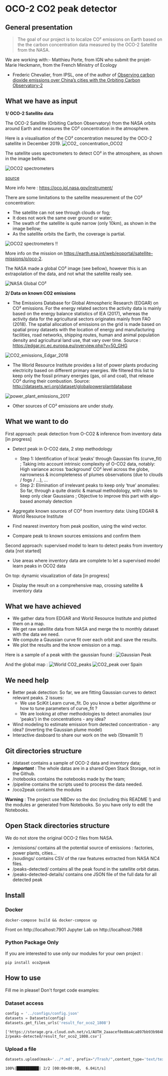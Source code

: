 # OCO-2 CO2 peak detector



## General presentation
> The goal of our project is to localize CO² emissions on Earth based on the the carbon concentration data measured by the OCO-2 Satellite from the NASA. 

We are working with:- Matthieu Porte, from IGN who submit the projet- Marie Heckmann, from the French Ministry of Ecology
- Frederic Chevalier, from IPSL, one of the author of [Observing  carbon  dioxide  emissions over  China’s  cities with  the Orbiting Carbon Observatory-2](https://www.atmos-chem-phys-discuss.net/acp-2020-123/acp-2020-123.pdf)

## What we have as input

**1/ OCO-2 Satellite data**



The OCO-2 Satellite (Orbiting Carbon Observatory) from the NASA orbits around Earth and measures the CO² concentration in the atmosphere.  

Here is a visualisation of the CO² concentration mesured by the OCO-2 satellite in December 2019. 
![CO2_ concentration_OCO2](notebooks/assets/CO2_emissions_Edgar_2018.png)

The satellite uses spectrometers to detect CO² in the atmosphere, as shown in the image bellow.

![OCO2 spectrometers](https://upload.wikimedia.org/wikipedia/commons/thumb/4/44/Artist_rendition_of_the_CO2_column_that_OCO-2_will_see.jpg/321px-Artist_rendition_of_the_CO2_column_that_OCO-2_will_see.jpg)

[source](https://commons.wikimedia.org/wiki/File:Artist_rendition_of_the_CO2_column_that_OCO-2_will_see.jpg)

More info here : <https://oco.jpl.nasa.gov/instrument/>

There are some limitations to the satellite measurement of the CO² concentration:
- The satellite can not see through clouds or fog;
- It does not work the same over ground or water;
- The swath of the satellite is quite narrow (only 10km), as shown in the image bellow; 
- As the satellite orbits the Earth, the coverage is partial.

![OCO2 spectrometers](https://scx1.b-cdn.net/csz/news/800/2020/3-nasasatellit.jpg)
!!

More info on the mission on <https://earth.esa.int/web/eoportal/satellite-missions/o/oco-2>.

The NASA made a global CO² image (see bellow), however this is an extrapolation of the data, and not what the satellite really see.

![NASA Global CO²](https://www.jpl.nasa.gov/images/oco/20090219/sinks-browse.jpg)

**2/ Data on known CO2 emissions**

- The Emissions Database for Global Atmospheric Research (EDGAR) on CO² emissions. For the energy related sectors the activity data is mainly based on the energy balance statistics of IEA (2017), whereas the activity data for the agricultural sectors originates mainly from FAO (2018). The spatial allocation of emissions on the grid is made based on spatial proxy datasets with the location of energy and manufacturing facilities, road networks, shipping routes, human and animal population density and agricultural land use, that vary over time. 
Source : https://edgar.jrc.ec.europa.eu/overview.php?v=50_GHG

![CO2_emissions_Edgar_2018](https://user-images.githubusercontent.com/61688979/79775474-9637d180-8334-11ea-9712-274a11356aea.PNG)

- The World Resource Institute provides a list of power plants producing electricity based on different primary energies. We filtered this list to keep only the fossil primary energies (gas, oil and coal), that release CO² during their combustion.
Source: http://datasets.wri.org/dataset/globalpowerplantdatabase

![power_plant_emissions_2017](notebooks/assets/power_plant_emissions_2017.png)

- Other sources of CO² emissions are under study. 

## What we want to do


First approach: peak detection from O-CO2 & inference from inventory data [in progress]

- Detect peak in O-CO2 data, 2 step methodology
	- Step 1: Identification of local ‘peaks’ through Gaussian fits (curve_fit) ; Taking into account intrinsic complexity of O-CO2 data, notably: High variance across ‘background’ CO² level across the globe, narrowness & incompleteness of plumes observations (due to clouds / fogs / …), ...
	- Step 2: Elimination of irrelevant peaks to keep only ‘true’ anomalies: So far, through a quite drastic & manual methodology, with rules to keep only clear Gaussians ; Objective to improve this part with algo-based anomaly detection 

- Aggregate known sources of CO² from inventory data: Using EDGAR & World Resource Institute

- Find nearest inventory from peak position, using the wind vector.

- Compare peak to known sources emissions and confirm them

Second approach: supervised model to learn to detect peaks from inventory data [not started]
- Use areas where inventory data are complete to let a supervised model learn peaks in OCO2 data

On top: dynamic visualization of data [in progress]
- Display the result on a comprehensive map, crossing satellite & inventory data

## What we have achieved

 - We gather data from EDGAR and World Resource Institute and plotted them on a map.
 - We get raw satellite data from NASA and merge the to monthly dataset with the data we need.
 - We compute a Gaussian curve fit over each orbit and save the results.
 - We plot the results and the know emission on a map.

Here is a sample of a peak witth the gaussian found :
![Gaussian Peak](notebooks/assets/gaussian_peak.png)

And the global map :
![World CO2_peaks](notebooks/assets/map-dark.png)
![CO2_peak over Spain](notebooks/assets/map-dark-orbit.png)


## We need help

- Better peak detection: So far, we are fitting Gaussian curves to detect relevant peaks. 2 issues:
    - We use SciKit Learn curve_fit. Do you know a better algorithme or how to tune parameters of curve_fit ?
    - We are looking at other methodologies to detect anomalies (our 'peaks') in the concentrations  - any idea? 
- Wind modeling to estimate emission from detected concentration - any idea? (inverting the Gaussian plume model)
- Interactive dasboard to share our work on the web (Streamlit ?)

## Git directories structure
* /dataset contains a sample of OCO-2 data and inventory data; _**Important**_ : The whole datas are in a shared Open Stack Storage, not in the Github.
* /notebooks contains the notebooks made by the team;
* /pipeline contains the scripts used to process the data needed.
* /oco2peak containts the modules

**Warning** : The project use NBDev so the doc (including this README !) and the modules ar generated from Notebooks. So you have only to edit the Notebooks.

## Open Stack directories structure

We do not store the original OCO-2 files from NASA.

* /emissions/ contains all the potential source of emissions : factories, power plants, cities...
* /soudings/ contains CSV of the raw features extracted from NASA NC4 files.
* /peaks-detected/ contains all the peak found in the satellite orbit datas.
* /peaks-detected-details/ contains one JSON file of the full data for all detected peak

## Install
### Docker

`
docker-compose build && docker-compose up
`

Front on http://localhost:7901
Jupyter Lab on http://localhost:7988

### Python Package Only
If you are interested to use only our modules for your own project :

`pip install oco2peak`

## How to use

Fill me in please! Don't forget code examples:

### Dataset access

```python
config = '../configs/config.json'
datasets = Datasets(config)
datasets.get_files_urls('result_for_oco2_1808')
```




    ['https://storage.gra.cloud.ovh.net/v1/AUTH_2aaacef8e88a4ca897bb93b984bd04dd/oco2//datasets/oco-2/peaks-detected/result_for_oco2_1808.csv']



### Upload a file

```python
datasets.upload(mask='../*.md', prefix="/Trash/",content_type='text/text')
```

    100%|██████████| 2/2 [00:00<00:00,  6.04it/s]


